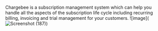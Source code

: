 Chargebee is a subscription management system which can help you handle all the aspects of the subscription life cycle including recurring billing, invoicing and trial management for your customers.
![image](![Screenshot (187)](https://user-images.githubusercontent.com/105062279/208387883-d8c6160e-8bef-4573-8918-d81a5406f090.png))

